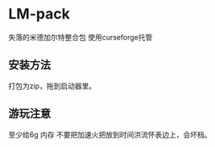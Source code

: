 # LM-pack
失落的米德加尔特整合包
使用curseforge托管

## 安装方法
打包为zip，拖到启动器里。

## 游玩注意
至少给6g 内存
不要把加速火把放到时间洪流怀表边上，会坏档。
